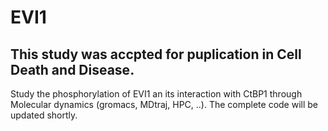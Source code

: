 # EVI1
## This study was accpted for puplication in Cell Death and Disease. 
Study the phosphorylation of EVI1 an its interaction with CtBP1 through Molecular dynamics (gromacs, MDtraj, HPC, ..). 
The complete code will be updated shortly.
